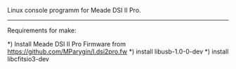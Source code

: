 Linux console programm for Meade DSI II Pro.

----------------------------------------------

Requirements for make:

*) Install Meade DSI II Pro Firmware from https://github.com/MParygin/l.dsi2pro.fw
*) install libusb-1.0-0-dev
*) install libcfitsio3-dev


